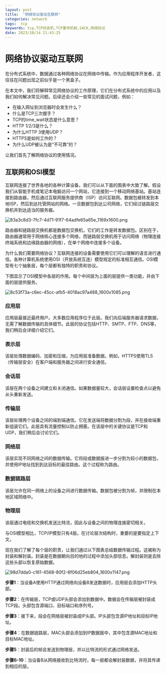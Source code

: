 ```yaml
---
layout: post
title:  "网络协议驱动互联网"
categories: network
tags:  tcp
keywords: tcp,TCP状态机,TCP重传机制,SACK,网络协议
date: 2023/10/14 21:43:25
---
```


# 网络协议驱动互联网

在分布式系统中，数据通过各种网络协议在网络中传输。作为应用程序开发者，这往往在问题出现之前似乎是一个黑盒子。

在本文中，我们将解释常见网络协议的工作原理，它们在分布式系统中的应用以及我们如何解决常见问题。后续还会介绍一些常见的面试问题，例如：

- 在输入网址到浏览器时会发生什么？
- 什么是TCP三次握手？
- TCP的time_wait状态是什么意思？
- HTTP 1/2/3是什么？
- 为什么HTTP 3使用UDP？
- HTTPS是如何工作的？
- 为什么UDP被认为是“不可靠”的？

让我们首先了解网络协议的使用情况。

<!--more-->

## 互联网和OSI模型

互联网连接了世界各地的各种计算设备。我们可以从下面的图表中大致了解。假设我们从智能手机或笔记本电脑访问一个网站，它连接到一个移动网络基站。基站连接到路由器，然后通过互联网服务提供商（ISP）访问互联网。数据包被转发到本地ISP，然后到达托管网站的网络。一旦数据包到达公司网络，它们经过链路层交换机并到达适当的服务器。

![83a3c8d3-7fc7-4d71-91f7-64adfe65a65e_1169x1600.png](https://substackcdn.com/image/fetch/w_1456,c_limit,f_auto,q_auto:good,fl_progressive:steep/https%3A%2F%2Fsubstack-post-media.s3.amazonaws.com%2Fpublic%2Fimages%2F83a3c8d3-7fc7-4d71-91f7-64adfe65a65e_1169x1600.png)

路由器和链路层交换机都是数据包交换机，它们的工作是转发数据包。区别在于，路由器通常用于网络核心连接多个网络，而链路层交换机用于访问网络（物理连接终端系统和边缘路由器的网络），在单个网络中连接多个设备。

为什么我们需要网络协议？互联网连接的设备需要使用它们可以理解的语言进行通信。各种计算机系统使用OSI（开放系统互连）模型规定的标准相互通信。OSI模型有七个抽象层，每个层都有独特的职责和协议。

下图显示了OSI模型中各层的作用。每个中间层为上面的层提供一类功能，并由下面的层提供服务。

![8c53f73a-c6ec-45cc-afb5-4018ac97a488_1600x1085.png](https://substackcdn.com/image/fetch/w_1456,c_limit,f_auto,q_auto:good,fl_progressive:steep/https%3A%2F%2Fsubstack-post-media.s3.amazonaws.com%2Fpublic%2Fimages%2F8c53f73a-c6ec-45cc-afb5-4018ac97a488_1600x1085.png)

### 应用层

应用层最接近最终用户。大多数应用程序位于此层。我们向后端服务器请求数据，无需了解数据传输的具体细节。此层的协议包括HTTP、SMTP、FTP、DNS等，我们稍后会详细介绍它们。

### 表示层

该层处理数据编码、加密和压缩，为应用层准备数据。例如，HTTPS使用TLS（传输层安全）在客户端和服务器之间进行安全通信。

### 会话层

该层在两个设备之间建立和关闭通信。如果数据量较大，会话层设置检查点以避免从头重新发送。

### 传输层

该层处理两个设备之间的端到端通信。它在发送端将数据分割为段，并在接收端重新组装它们。此层具有流量控制以防止拥塞。在该层中的关键协议是TCP和UDP，我们稍后会讨论它们。

### 网络层

该层实现不同网络之间的数据传输。它将段或数据报进一步分割为较小的数据包，并使用IP地址找到到达目标的最佳路由。这个过程称为路由。

### 数据链路层

该层允许在同一网络上的设备之间进行数据传输。数据包被分割为帧，并限制在本地区域网络中。

### 物理层

该层通过电缆和交换机发送比特流，因此与设备之间的物理连接密切相关。

与OSI模型相比，TCP/IP模型只有4层。在讨论层次结构时，重要的是要指定上下文。

现在我们了解了每个层的职责，让我们通过以下图表总结数据传输过程。这被称为封装和解封装。封装是在数据朝向目的地的过程中添加头部信息。解封装则是去除这些头部以恢复原始数据。

![98d7dda0-c161-4568-80f2-6f06d25eb804_1600x1147.png](https://substackcdn.com/image/fetch/w_1456,c_limit,f_auto,q_auto:good,fl_progressive:steep/https%3A%2F%2Fsubstack-post-media.s3.amazonaws.com%2Fpublic%2Fimages%2F98d7dda0-c161-4568-80f2-6f06d25eb804_1600x1147.png)

**步骤1**：当设备A使用HTTP通过网络向设备B发送数据时，应用层会添加HTTP头部。

**步骤2**：在传输层，TCP或UDP头部会添加到数据中。数据会在传输层被封装成TCP段。头部包含源端口、目标端口和序列号。

**步骤3**：接下来，段会在网络层被封装成IP头部。IP头部包含源IP地址和目标IP地址。

**步骤4**：在数据链路层，MAC头部会添加到IP数据报中，其中包含源MAC地址和目标MAC地址。

**步骤5**：封装后的帧会发送到物理层，并以比特流的形式通过网络发送。

**步骤6-10**：当设备B从网络接收到比特流时，每一层都会解封装数据，并将其传递到相应的层。




